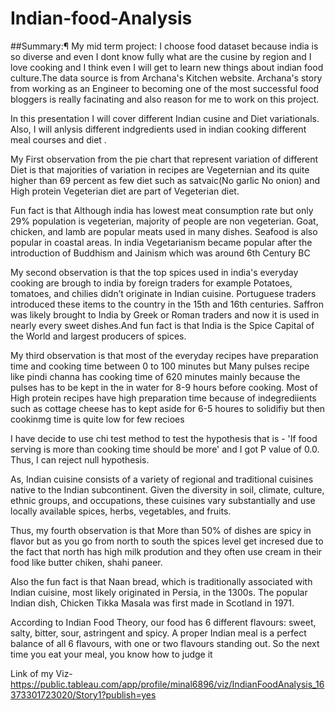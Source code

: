 # Indian-food-Analysis
##Summary:¶
My mid term project: I choose food dataset because india is so diverse and even I dont know fully what are the cusine by region and I love cooking and I think even I will get to learn new things about indian food culture.The data source is from Archana's Kitchen website. Archana's story from working as an Engineer to becoming one of the most successful food bloggers is really facinating and also reason for me to work on this project.

In this presentation I will cover different Indian cusine and Diet variationals. Also, I will anlysis different indgredients used in indian cooking different meal courses and diet .

My First observation from the pie chart that represent variation of different Diet is that majorities of variation in recipes are Vegeternian and its quite higher than 69 percent as few diet such as satvaic(No garlic No onion) and High protein Vegeterian diet are part of Vegeterian diet.

Fun fact is that Although india has lowest meat consumption rate but only 29% population is vegeterian, majority of people are non vegeterian. Goat, chicken, and lamb are popular meats used in many dishes. Seafood is also popular in coastal areas. In india Vegetarianism became popular after the introduction of Buddhism and Jainism which was around 6th Century BC

My second observation is that the top spices used in india's everyday cooking are brough to india by foreign traders for example Potatoes, tomatoes, and chilies didn’t originate in Indian cuisine. Portuguese traders introduced these items to the country in the 15th and 16th centuries. Saffron was likely brought to India by Greek or Roman traders and now it is used in nearly every sweet dishes.And fun fact is that India is the Spice Capital of the World and largest producers of spices.

My third observation is that most of the everyday recipes have preparation time and cooking time between 0 to 100 minutes but Many pulses recipe like pindi channa has cooking time of 620 minutes mainly because the pulses has to be kept in the in water for 8-9 hours before cooking. Most of High protein recipes have high preparation time because of indegrediients such as cottage cheese has to kept aside for 6-5 houres to solidifiy but then cookinmg time is quite low for few recioes

I have decide to use chi test method to test the hypothesis that is - 'If food serving is more than cooking time should be more' and I got P value of 0.0. Thus, I can reject null hypothesis.

As, Indian cuisine consists of a variety of regional and traditional cuisines native to the Indian subcontinent. Given the diversity in soil, climate, culture, ethnic groups, and occupations, these cuisines vary substantially and use locally available spices, herbs, vegetables, and fruits.

Thus, my fourth observation is that More than 50% of dishes are spicy in flavor but as you go from north to south the spices level get incresed due to the fact that north has high milk prodution and they often use cream in their food like butter chiken, shahi paneer.

Also the fun fact is that Naan bread, which is traditionally associated with Indian cuisine, most likely originated in Persia, in the 1300s. The popular Indian dish, Chicken Tikka Masala was first made in Scotland in 1971.

According to Indian Food Theory, our food has 6 different flavours: sweet, salty, bitter, sour, astringent and spicy. A proper Indian meal is a perfect balance of all 6 flavours, with one or two flavours standing out. So the next time you eat your meal, you know how to judge it

Link of my Viz- https://public.tableau.com/app/profile/minal6896/viz/IndianFoodAnalysis_16373301723020/Story1?publish=yes
